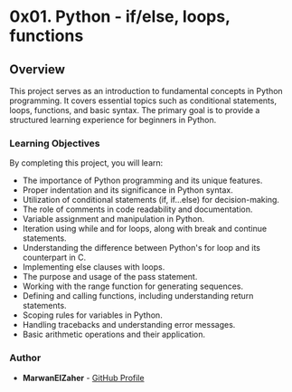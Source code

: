 # 0x01. Python - if/else, loops, functions

## Overview
This project serves as an introduction to fundamental concepts in Python programming. It covers essential topics such as conditional statements, loops, functions, and basic syntax. The primary goal is to provide a structured learning experience for beginners in Python.

### Learning Objectives
By completing this project, you will learn:

- The importance of Python programming and its unique features.
- Proper indentation and its significance in Python syntax.
- Utilization of conditional statements (if, if...else) for decision-making.
- The role of comments in code readability and documentation.
- Variable assignment and manipulation in Python.
- Iteration using while and for loops, along with break and continue statements.
- Understanding the difference between Python's for loop and its counterpart in C.
- Implementing else clauses with loops.
- The purpose and usage of the pass statement.
- Working with the range function for generating sequences.
- Defining and calling functions, including understanding return statements.
- Scoping rules for variables in Python.
- Handling tracebacks and understanding error messages.
- Basic arithmetic operations and their application.

### Author
* **MarwanElZaher** - [GitHub Profile](https://github.com/MarwanElZaher)
